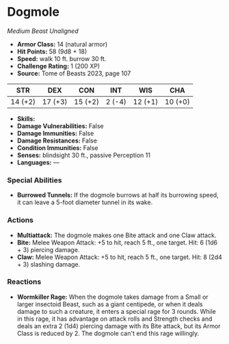 # Dogmole

*Medium* *Beast* *Unaligned*

- **Armor Class:** 14 (natural armor)
- **Hit Points:** 58 (9d8 + 18)
- **Speed:** walk 10 ft. burrow 30 ft.
- **Challenge Rating:** 1 (200 XP)
- **Source:** Tome of Beasts 2023, page 107

| STR | DEX | CON | INT | WIS | CHA |
| --- | --- | --- | --- | --- | --- |
| 14 (+2) | 17 (+3) | 15 (+2) | 2 (-4) | 12 (+1) | 10 (+0) |

- **Skills:** 
- **Damage Vulnerabilities:** False
- **Damage Immunities:** False
- **Damage Resistances:** False
- **Condition Immunities:** False
- **Senses:** blindsight 30 ft., passive Perception 11
- **Languages:** —

### Special Abilities

- **Burrowed Tunnels:** If the dogmole burrows at half its burrowing speed, it can leave a 5-foot diameter tunnel in its wake.

### Actions

- **Multiattack:** The dogmole makes one Bite attack and one Claw attack.
- **Bite:** Melee Weapon Attack: +5 to hit, reach 5 ft., one target. Hit: 6 (1d6 + 3) piercing damage.
- **Claw:** Melee Weapon Attack: +5 to hit, reach 5 ft., one target. Hit: 8 (2d4 + 3) slashing damage.

### Reactions

- **Wormkiller Rage:** When the dogmole takes damage from a Small or larger insectoid Beast, such as a giant centipede, or when it deals damage to such a creature, it enters a special rage for 3 rounds. While in this rage, it has advantage on attack rolls and Strength checks and deals an extra 2 (1d4) piercing damage with its Bite attack, but its Armor Class is reduced by 2. The dogmole can't end this rage willingly.
